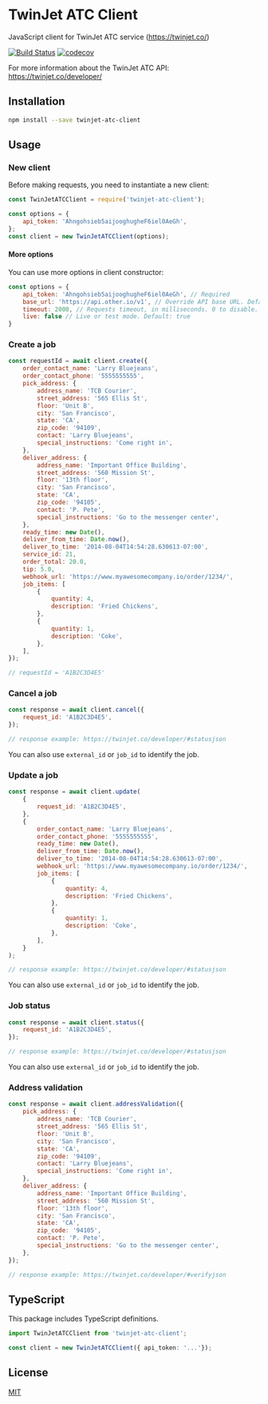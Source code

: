 # TwinJet ATC Client

JavaScript client for TwinJet ATC service (https://twinjet.co/)

[![Build Status](https://travis-ci.org/EdouardDem/twinjet-atc-client.svg?branch=master)](https://travis-ci.org/EdouardDem/twinjet-atc-client) [![codecov](https://codecov.io/gh/EdouardDem/twinjet-atc-client/branch/master/graph/badge.svg)](https://codecov.io/gh/EdouardDem/twinjet-atc-client)

For more information about the TwinJet ATC API: https://twinjet.co/developer/

## Installation

```bash
npm install --save twinjet-atc-client
```

## Usage

### New client

Before making requests, you need to instantiate a new client:

```javascript
const TwinJetATCClient = require('twinjet-atc-client');

const options = {
    api_token: 'Ahngohsieb5aijooghugheF6iel0AeGh',
};
const client = new TwinJetATCClient(options);
```

#### More options

You can use more options in client constructor:

```javascript
const options = {
    api_token: 'Ahngohsieb5aijooghugheF6iel0AeGh', // Required
    base_url: 'https://api.other.io/v1', // Override API base URL. Default: 'https://www.twinjet.co/api/v1'
    timeout: 2000, // Requests timeout, in milliseconds. 0 to disable. Default: 10000
    live: false // Live or test mode. Default: true
}
```

### Create a job

```javascript
const requestId = await client.create({
    order_contact_name: 'Larry Bluejeans',
    order_contact_phone: '5555555555',
    pick_address: {
        address_name: 'TCB Courier',
        street_address: '565 Ellis St',
        floor: 'Unit B',
        city: 'San Francisco',
        state: 'CA',
        zip_code: '94109',
        contact: 'Larry Bluejeans',
        special_instructions: 'Come right in',
    },
    deliver_address: {
        address_name: 'Important Office Building',
        street_address: '560 Mission St',
        floor: '13th floor',
        city: 'San Francisco',
        state: 'CA',
        zip_code: '94105',
        contact: 'P. Pete',
        special_instructions: 'Go to the messenger center',
    },
    ready_time: new Date(),
    deliver_from_time: Date.now(),
    deliver_to_time: '2014-08-04T14:54:28.630613-07:00',
    service_id: 21,
    order_total: 20.0,
    tip: 5.0,
    webhook_url: 'https://www.myawesomecompany.io/order/1234/',
    job_items: [
        {
            quantity: 4,
            description: 'Fried Chickens',
        },
        {
            quantity: 1,
            description: 'Coke',
        },
    ],
});

// requestId = 'A1B2C3D4E5'
```

### Cancel a job

````javascript
const response = await client.cancel({
    request_id: 'A1B2C3D4E5',
});

// response example: https://twinjet.co/developer/#statusjson
````

You can also use `external_id` or `job_id` to identify the job.

### Update a job

````javascript
const response = await client.update(
    {
        request_id: 'A1B2C3D4E5',
    },
    {
        order_contact_name: 'Larry Bluejeans',
        order_contact_phone: '5555555555',
        ready_time: new Date(),
        deliver_from_time: Date.now(),
        deliver_to_time: '2014-08-04T14:54:28.630613-07:00',
        webhook_url: 'https://www.myawesomecompany.io/order/1234/',
        job_items: [
            {
                quantity: 4,
                description: 'Fried Chickens',
            },
            {
                quantity: 1,
                description: 'Coke',
            },
        ],
    }
);

// response example: https://twinjet.co/developer/#statusjson
````

You can also use `external_id` or `job_id` to identify the job.

### Job status

````javascript
const response = await client.status({
    request_id: 'A1B2C3D4E5',
});

// response example: https://twinjet.co/developer/#statusjson
````

You can also use `external_id` or `job_id` to identify the job.

### Address validation

````javascript
const response = await client.addressValidation({
    pick_address: {
        address_name: 'TCB Courier',
        street_address: '565 Ellis St',
        floor: 'Unit B',
        city: 'San Francisco',
        state: 'CA',
        zip_code: '94109',
        contact: 'Larry Bluejeans',
        special_instructions: 'Come right in',
    },
    deliver_address: {
        address_name: 'Important Office Building',
        street_address: '560 Mission St',
        floor: '13th floor',
        city: 'San Francisco',
        state: 'CA',
        zip_code: '94105',
        contact: 'P. Pete',
        special_instructions: 'Go to the messenger center',
    },
});

// response example: https://twinjet.co/developer/#verifyjson
````

## TypeScript

This package includes TypeScript definitions.

```typescript
import TwinJetATCClient from 'twinjet-atc-client';

const client = new TwinJetATCClient({ api_token: '...'});
```

## License

[MIT](https://github.com/EdouardDem/twinjet-atc-client/blob/master/LICENSE)
